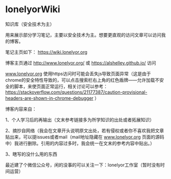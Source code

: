 # lonelyorWiki
知识库（安全技术为主）

用来展示部分学习笔记，主要以安全技术为主。想要更直观的访问文章可以访问我的博客。

笔记主页如下：
https://wiki.lonelyor.org

博客主页通过 http://www.lonelyor.org/ 或 https://alshelley.github.io/ 访问  

www.lonelyor.org 使用https访问时可能会丢失js导致页面异常（这是由于chrome的安全特性导致的，可以点击搜索栏右上角的红色盾牌——允许加载不安全的脚本，来使页面正常运行，相关讨论可以参考： https://stackoverflow.com/questions/21177387/caution-provisional-headers-are-shown-in-chrome-debugger ）

博客内容来自：

1、个人学习后的再输出（文末参考链接多为所学知识的出处或者拓展知识）

2、摘抄自网络（我会在文章开头说明原文出处，若有侵权或者你不喜欢我把文章贴出来，可以提issues或者mail（mail地址隐藏在 www.lonelyor.org 页面的源码中）我进行删除。引用的内容过多时，我会统一在文末的参考内容中贴出。）

3、瞎写的没什么用的东西

最近建了个微信公众号，闲的没事的可以关注一下：lonelyor工作室（暂时没有时间运营）


